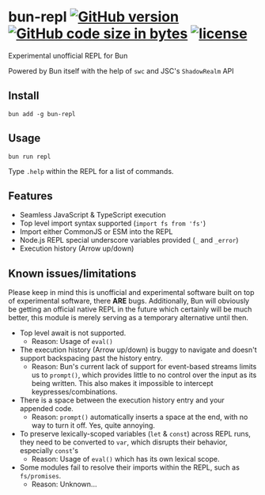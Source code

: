 # bun-repl [![GitHub version][github-image]][github-url] [![GitHub code size in bytes][size-image]][github-url] [![license][license-image]][license-url]



Experimental unofficial REPL for Bun

Powered by Bun itself with the help of `swc` and JSC's `ShadowRealm` API

## Install
```
bun add -g bun-repl
```

## Usage
```
bun run repl
```
Type `.help` within the REPL for a list of commands.

## Features

* Seamless JavaScript & TypeScript execution
* Top level import syntax supported (`import fs from 'fs'`)
* Import either CommonJS or ESM into the REPL
* Node.js REPL special underscore variables provided (`_` and `_error`)
* Execution history (Arrow up/down)

## Known issues/limitations
Please keep in mind this is unofficial and experimental software built on top of experimental software, there **ARE** bugs. Additionally, Bun will obviously be getting an official native REPL in the future which certainly will be much better, this module is merely serving as a temporary alternative until then.

* Top level await is not supported.
    * Reason: Usage of `eval()`
* The execution history (Arrow up/down) is buggy to navigate and doesn't support backspacing past the history entry.
    * Reason: Bun's current lack of support for event-based streams limits us to `prompt()`, which provides little to no control over the input as its being written. This also makes it impossible to intercept keypresses/combinations.
* There is a space between the execution history entry and your appended code.
    * Reason: `prompt()` automatically inserts a space at the end, with no way to turn it off. Yes, quite annoying.
* To preserve lexically-scoped variables (`let` & `const`) across REPL runs, they need to be converted to `var`, which disrupts their behavior, especially `const`'s
    * Reason: Usage of `eval()` which has its own lexical scope.
* Some modules fail to resolve their imports within the REPL, such as `fs/promises`.
    * Reason: Unknown...

[github-url]:https://github.com/jhmaster2000/bun-repl
[github-image]:https://img.shields.io/github/package-json/v/jhmaster2000/bun-repl.svg?color=gray
[license-url]:https://github.com/jhmaster2000/bun-repl/blob/master/LICENSE.md
[license-image]:https://img.shields.io/npm/l/bun-repl.svg
[size-image]:https://img.shields.io/github/languages/code-size/jhmaster2000/bun-repl.svg
